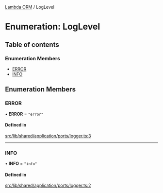 [Lambda ORM](../README.md) / LogLevel

# Enumeration: LogLevel

## Table of contents

### Enumeration Members

- [ERROR](LogLevel.md#error)
- [INFO](LogLevel.md#info)

## Enumeration Members

### ERROR

• **ERROR** = ``"error"``

#### Defined in

[src/lib/shared/application/ports/logger.ts:3](https://github.com/lambda-orm/lambdaorm-base/blob/b017793ac4f59142bbdc92360d810523dacc7525/src/lib/shared/application/ports/logger.ts#L3)

___

### INFO

• **INFO** = ``"info"``

#### Defined in

[src/lib/shared/application/ports/logger.ts:2](https://github.com/lambda-orm/lambdaorm-base/blob/b017793ac4f59142bbdc92360d810523dacc7525/src/lib/shared/application/ports/logger.ts#L2)
